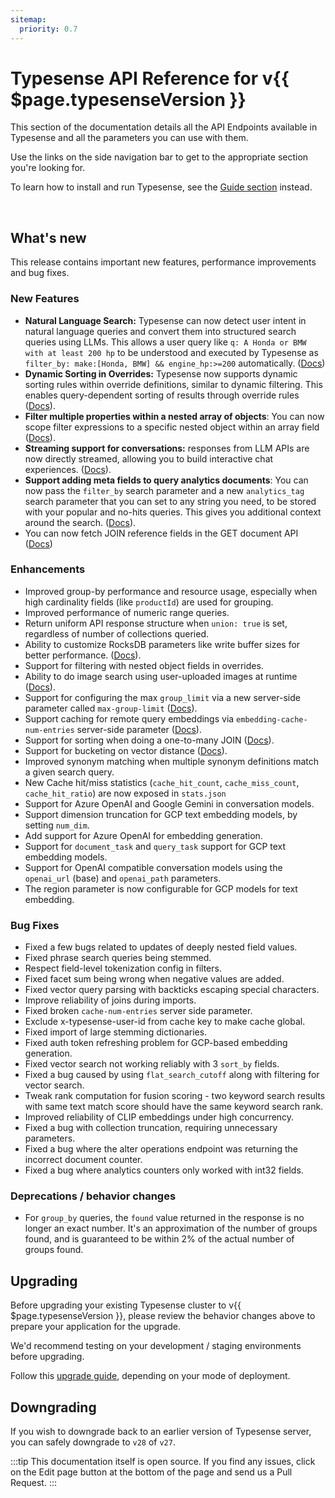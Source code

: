```yaml
---
sitemap:
  priority: 0.7
---
```


# Typesense API Reference for v{{ $page.typesenseVersion }}

This section of the documentation details all the API Endpoints available in Typesense and all the parameters you can use with them.

Use the links on the side navigation bar to get to the appropriate section you're looking for.

To learn how to install and run Typesense, see the [Guide section](https://typesense.org/docs/guide/) instead.

<br/>

## What's new

This release contains important new features, performance improvements and bug fixes.

### New Features

- **Natural Language Search:** Typesense can now detect user intent in natural language queries and convert them into structured search queries using LLMs. 
  This allows a user query like `q: A Honda or BMW with at least 200 hp` to be understood and executed by Typesense as `filter_by: make:[Honda, BMW] && engine_hp:>=200` automatically. ([Docs](https://typesense.org/docs/29.0/api/natural-language-search.html))
- **Dynamic Sorting in Overrides:** Typesense now supports dynamic sorting rules within override definitions, similar to dynamic filtering.
  This enables query-dependent sorting of results through override rules ([Docs](https://typesense.org/docs/29.0/api/curation.html#dynamic-sorting)).
- **Filter multiple properties within a nested array of objects**: You can now scope filter expressions to a specific nested object within an array field ([Docs](https://typesense.org/docs/guide/tips-for-filtering.html#filtering-nested-array-objects)).
- **Streaming support for conversations:** responses from LLM APIs are now directly streamed, allowing you to build interactive chat experiences. ([Docs](https://typesense.org/docs/29.0/api/conversational-search-rag.html#streaming-conversations)).
- **Support adding meta fields to query analytics documents**: You can now pass the `filter_by` search parameter and a new `analytics_tag` search parameter that you can set to any string you need, to be stored with your popular and no-hits queries. This gives you additional context around the search. ([Docs](https://typesense.org/docs/29.0/api/analytics-query-suggestions.html#query-analytics-with-meta-fields)).
- You can now fetch JOIN reference fields in the GET document API ([Docs](https://typesense.org/docs/29.0/api/joins.html#reference-fields-in-document-retrieval))

### Enhancements

- Improved group-by performance and resource usage, especially when high cardinality fields (like `productId`) are used for grouping.
- Improved performance of numeric range queries.
- Return uniform API response structure when `union: true` is set, regardless of number of collections queried.
- Ability to customize RocksDB parameters like write buffer sizes for better performance. ([Docs](https://typesense.org/docs/29.0/api/server-configuration.html#on-disk-db-fine-tuning)).
- Support for filtering with nested object fields in overrides.
- Ability to do image search using user-uploaded images at runtime ([Docs](https://typesense.org/docs/29.0/api/image-search.html#search-for-similar-images-with-dynamic-image)).
- Support for configuring the max `group_limit` via a new server-side parameter called `max-group-limit` ([Docs](https://typesense.org/docs/29.0/api/server-configuration.html#search-limits)).
- Support caching for remote query embeddings via `embedding-cache-num-entries` server-side parameter ([Docs](https://typesense.org/docs/29.0/api/server-configuration.html#resource-usage)).
- Support for sorting when doing a one-to-many JOIN ([Docs](https://typesense.org/docs/29.0/api/joins.html#sorting-on-one-to-many-joins)).
- Support for bucketing on vector distance ([Docs](https://typesense.org/docs/29.0/api/vector-search.html#vector-distance-bucketing)).
- Improved synonym matching when multiple synonym definitions match a given search query. 
- New Cache hit/miss statistics (`cache_hit_count`, `cache_miss_count`, `cache_hit_ratio`) are now exposed in `stats.json`
- Support for Azure OpenAI and Google Gemini in conversation models.
- Support dimension truncation for GCP text embedding models, by setting `num_dim`.
- Add support for Azure OpenAI for embedding generation.
- Support for `document_task` and `query_task` support for GCP text embedding models.
- Support for OpenAI compatible conversation models using the `openai_url` (base) and `openai_path` parameters.
- The region parameter is now configurable for GCP models for text embedding.

### Bug Fixes

- Fixed a few bugs related to updates of deeply nested field values.
- Fixed phrase search queries being stemmed.
- Respect field-level tokenization config in filters.
- Fixed facet sum being wrong when negative values are added.
- Fixed vector query parsing with backticks escaping special characters. 
- Improve reliability of joins during imports.
- Fixed broken `cache-num-entries` server side parameter.
- Exclude x-typesense-user-id from cache key to make cache global. 
- Fixed import of large stemming dictionaries.
- Fixed auth token refreshing problem for GCP-based embedding generation.
- Fixed vector search not working reliably with 3 `sort_by` fields.
- Fixed a bug caused by using `flat_search_cutoff` along with filtering for vector search.
- Tweak rank computation for fusion scoring - two keyword search results with same text match score should have the same keyword search rank.
- Improved reliability of CLIP embeddings under high concurrency.
- Fixed a bug with collection truncation, requiring unnecessary parameters. 
- Fixed a bug where the alter operations endpoint was returning the incorrect document counter.
- Fixed a bug where analytics counters only worked with int32 fields.

### Deprecations / behavior changes

-  For `group_by` queries, the `found` value returned in the response is no longer an exact number. It's an 
   approximation of the number of groups found, and is guaranteed to be within 2% of the actual number of groups found.

## Upgrading

Before upgrading your existing Typesense cluster to v{{ $page.typesenseVersion }}, please review the behavior
changes above to prepare your application for the upgrade.

We'd recommend testing on your development / staging environments before upgrading. 

Follow this [upgrade guide](https://typesense.org/docs/guide/updating-typesense.html), depending on your mode of deployment. 


## Downgrading

If you wish to downgrade back to an earlier version of Typesense server, you can safely downgrade to `v28` of `v27`.

:::tip
This documentation itself is open source. If you find any issues, click on the Edit page button at the bottom of the page and send us a Pull Request.
:::

<RedirectOldLinks />
